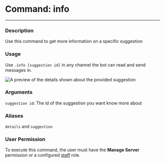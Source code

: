 # Command: info
---
### Description
Use this command to get more information on a specific suggestion

### Usage
Use `.info [suggestion id]` in any channel the bot can read and send messages in.

![A preview of the details shown about the provided suggestion](../images/info.png)

### Arguments
`suggestion id`: The id of the suggestion you want know more about

### Aliases
`details` and `suggestion`

### User Permission
To execute this command, the user must have the **Manage Server** permission or a configured [staff](/config/staffroles.md) role.
